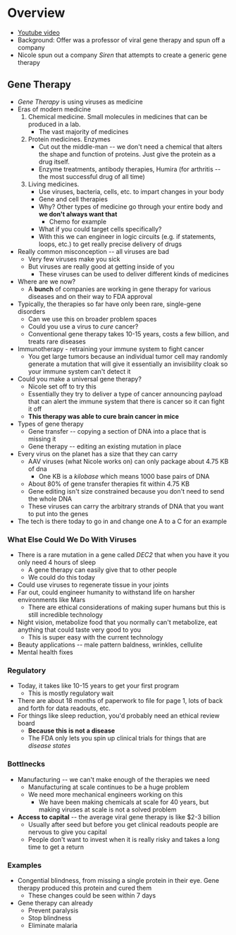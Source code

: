 # Overview

- [Youtube video](https://www.youtube.com/watch?v=381sguwAS9c&ab_channel=All-InPodcast)
- Background: Offer was a professor of viral gene therapy and spun off a company
- Nicole spun out a company *Siren* that attempts to create a generic gene therapy

## Gene Therapy

- *Gene Therapy* is using viruses as medicine
- Eras of modern medicine 
    1. Chemical medicine. Small molecules in medicines that can be produced in a lab.
       - The vast majority of medicines 
    2. Protein medicines. Enzymes
       - Cut out the middle-man -- we don't need a chemical that alters the shape and function of proteins. Just give the protein as a drug itself.
       - Enzyme treatments, antibody therapies, Humira (for arthritis -- the most successful drug of all time)
    3. Living medicines. 
       - Use viruses, bacteria, cells, etc. to impart changes in your body
       - Gene and cell therapies
       - Why? Other types of medicine go through your entire body and **we don't always want that**
         - Chemo for example
       - What if you could target cells specifically?
       - With this we can engineer in logic circuits (e.g. if statements, loops, etc.) to get really precise delivery of drugs
- Really common misconception -- all viruses are bad
  - Very few viruses make you sick
  - But viruses are really good at getting inside of you
    - These viruses can be used to deliver different kinds of medicines
- Where are we now?
  - A **bunch** of companies are working in gene therapy for various diseases and on their way to FDA approval
- Typically, the therapies so far have only been rare, single-gene disorders
  - Can we use this on broader problem spaces
  - Could you use a virus to *cure* cancer?
  - Conventional gene therapy takes 10-15 years, costs a few billion, and treats rare diseases
- Immunotherapy - retraining your immune system to fight cancer 
  - You get large tumors because an individual tumor cell may randomly generate a mutation that will give it essentially an invisibility cloak so your immune system can't detect it
- Could you make a universal gene therapy?
  - Nicole set off to try this
  - Essentially they try to deliver a type of cancer announcing payload that can alert the immune system that there is cancer so it can fight it off
  - **This therapy was able to cure brain cancer in mice**
- Types of gene therapy
  - Gene transfer -- copying a section of DNA into a place that is missing it
  - Gene therapy -- editing an existing mutation in place
- Every virus on the planet has a size that they can carry
  - AAV viruses (what Nicole works on) can only package about 4.75 KB of dna
    - One KB is a *kilobase* which means 1000 base pairs of DNA
  - About 80% of gene transfer therapies fit within 4.75 KB
  - Gene editing isn't size constrained because you don't need to send the whole DNA
  - These viruses can carry the arbitrary strands of DNA that you want to put into the genes
- The tech is there today to go in and change one A to a C for an example

### What Else Could We Do With Viruses

- There is a rare mutation in a gene called *DEC2* that when you have it you only need 4 hours of sleep
  - A gene therapy can easily give that to other people
  - We could do this today
- Could use viruses to regenerate tissue in your joints
- Far out, could engineer humanity to withstand life on harsher environments like Mars
  - There are ethical considerations of making super humans but this is still incredible technology
- Night vision, metabolize food that you normally can't metabolize, eat anything that could taste very good to you
  - This is super easy with the current technology 
- Beauty applications -- male pattern baldness, wrinkles, cellulite
- Mental health fixes

### Regulatory 

- Today, it takes like 10-15 years to get your first program 
  - This is mostly regulatory wait
- There are about 18 months of paperwork to file for page 1, lots of back and forth for data readouts, etc.
- For things like sleep reduction, you'd probably need an ethical review board
  - **Because this is not a disease**
  - The FDA only lets you spin up clinical trials for things that are *disease states*

### Bottlnecks

- Manufacturing -- we can't make enough of the therapies we need
  - Manufacturing at scale continues to be a huge problem
  - We need more mechanical engineers working on this
    - We have been making chemicals at scale for 40 years, but making viruses at scale is not a solved problem
- **Access to capital** -- the average viral gene therapy is like $2-3 billion
  - Usually after seed but before you get clinical readouts people are nervous to give you capital 
  - People don't want to invest when it is really risky and takes a long time to get a return
  
### Examples

- Congential blindness, from missing a single protein in their eye. Gene therapy produced this protein and cured them
  - These changes could be seen within 7 days
- Gene therapy can already
  - Prevent paralysis
  - Stop blindness
  - Eliminate malaria
